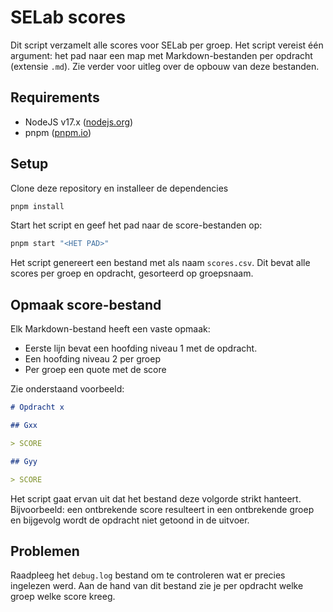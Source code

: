 # SELab scores

Dit script verzamelt alle scores voor SELab per groep. Het script vereist één argument: het pad naar een map met Markdown-bestanden per opdracht (extensie `.md`). Zie verder voor uitleg over de opbouw van deze bestanden.

## Requirements

- NodeJS v17.x ([nodejs.org](https://nodejs.org))
- pnpm ([pnpm.io](https://pnpm.io))

## Setup

Clone deze repository en installeer de dependencies

```bash
pnpm install
```

Start het script en geef het pad naar de score-bestanden op:


```bash
pnpm start "<HET PAD>"
```

Het script genereert een bestand met als naam `scores.csv`. Dit bevat alle scores per groep en opdracht, gesorteerd op groepsnaam.

## Opmaak score-bestand

Elk Markdown-bestand heeft een vaste opmaak:

- Eerste lijn bevat een hoofding niveau 1 met de opdracht.
- Een hoofding niveau 2 per groep
- Per groep een quote met de score

Zie onderstaand voorbeeld:

```markdown
# Opdracht x

## Gxx

> SCORE

## Gyy

> SCORE
```

Het script gaat ervan uit dat het bestand deze volgorde strikt hanteert. Bijvoorbeeld: een ontbrekende score resulteert in een ontbrekende groep en bijgevolg wordt de opdracht niet getoond in de uitvoer.

## Problemen

Raadpleeg het `debug.log` bestand om te controleren wat er precies ingelezen werd. Aan de hand van dit bestand zie je per opdracht welke groep welke score kreeg.